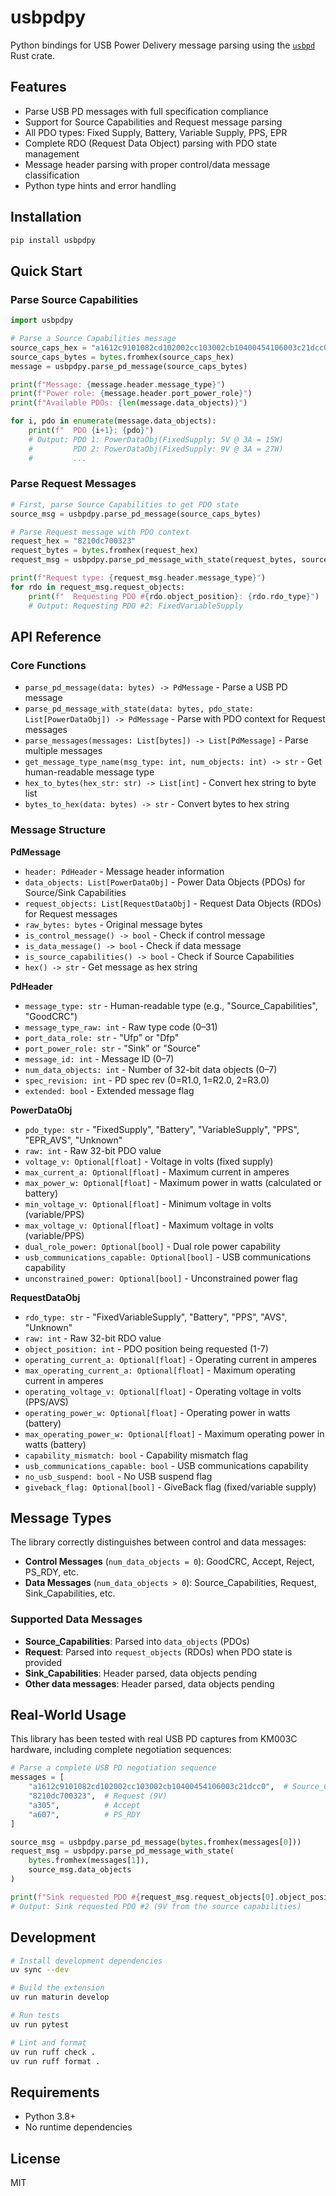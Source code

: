 # usbpdpy

Python bindings for USB Power Delivery message parsing using the [`usbpd`](https://crates.io/crates/usbpd) Rust crate.

## Features

- Parse USB PD messages with full specification compliance
- Support for Source Capabilities and Request message parsing
- All PDO types: Fixed Supply, Battery, Variable Supply, PPS, EPR
- Complete RDO (Request Data Object) parsing with PDO state management
- Message header parsing with proper control/data message classification
- Python type hints and error handling

## Installation

```bash
pip install usbpdpy
```

## Quick Start

### Parse Source Capabilities

```python
import usbpdpy

# Parse a Source Capabilities message
source_caps_hex = "a1612c9101082cd102002cc103002cb10400454106003c21dcc0"
source_caps_bytes = bytes.fromhex(source_caps_hex)
message = usbpdpy.parse_pd_message(source_caps_bytes)

print(f"Message: {message.header.message_type}")
print(f"Power role: {message.header.port_power_role}")
print(f"Available PDOs: {len(message.data_objects)}")

for i, pdo in enumerate(message.data_objects):
    print(f"  PDO {i+1}: {pdo}")
    # Output: PDO 1: PowerDataObj(FixedSupply: 5V @ 3A = 15W)
    #         PDO 2: PowerDataObj(FixedSupply: 9V @ 3A = 27W)
    #         ...
```

### Parse Request Messages

```python
# First, parse Source Capabilities to get PDO state
source_msg = usbpdpy.parse_pd_message(source_caps_bytes)

# Parse Request message with PDO context
request_hex = "8210dc700323"
request_bytes = bytes.fromhex(request_hex)
request_msg = usbpdpy.parse_pd_message_with_state(request_bytes, source_msg.data_objects)

print(f"Request type: {request_msg.header.message_type}")
for rdo in request_msg.request_objects:
    print(f"  Requesting PDO #{rdo.object_position}: {rdo.rdo_type}")
    # Output: Requesting PDO #2: FixedVariableSupply
```

## API Reference

### Core Functions

- `parse_pd_message(data: bytes) -> PdMessage` - Parse a USB PD message
- `parse_pd_message_with_state(data: bytes, pdo_state: List[PowerDataObj]) -> PdMessage` - Parse with PDO context for Request messages
- `parse_messages(messages: List[bytes]) -> List[PdMessage]` - Parse multiple messages
- `get_message_type_name(msg_type: int, num_objects: int) -> str` - Get human-readable message type
- `hex_to_bytes(hex_str: str) -> List[int]` - Convert hex string to byte list
- `bytes_to_hex(data: bytes) -> str` - Convert bytes to hex string

### Message Structure

**PdMessage**
- `header: PdHeader` - Message header information
- `data_objects: List[PowerDataObj]` - Power Data Objects (PDOs) for Source/Sink Capabilities
- `request_objects: List[RequestDataObj]` - Request Data Objects (RDOs) for Request messages
- `raw_bytes: bytes` - Original message bytes
- `is_control_message() -> bool` - Check if control message
- `is_data_message() -> bool` - Check if data message  
- `is_source_capabilities() -> bool` - Check if Source Capabilities
- `hex() -> str` - Get message as hex string

**PdHeader**  
- `message_type: str` - Human-readable type (e.g., "Source_Capabilities", "GoodCRC")
- `message_type_raw: int` - Raw type code (0–31)
- `port_data_role: str` - "Ufp" or "Dfp"
- `port_power_role: str` - "Sink" or "Source"
- `message_id: int` - Message ID (0–7)
- `num_data_objects: int` - Number of 32-bit data objects (0–7)
- `spec_revision: int` - PD spec rev (0=R1.0, 1=R2.0, 2=R3.0)
- `extended: bool` - Extended message flag

**PowerDataObj**
- `pdo_type: str` - "FixedSupply", "Battery", "VariableSupply", "PPS", "EPR_AVS", "Unknown"
- `raw: int` - Raw 32-bit PDO value
- `voltage_v: Optional[float]` - Voltage in volts (fixed supply)
- `max_current_a: Optional[float]` - Maximum current in amperes
- `max_power_w: Optional[float]` - Maximum power in watts (calculated or battery)
- `min_voltage_v: Optional[float]` - Minimum voltage in volts (variable/PPS)
- `max_voltage_v: Optional[float]` - Maximum voltage in volts (variable/PPS)
- `dual_role_power: Optional[bool]` - Dual role power capability
- `usb_communications_capable: Optional[bool]` - USB communications capability
- `unconstrained_power: Optional[bool]` - Unconstrained power flag

**RequestDataObj**
- `rdo_type: str` - "FixedVariableSupply", "Battery", "PPS", "AVS", "Unknown"
- `raw: int` - Raw 32-bit RDO value
- `object_position: int` - PDO position being requested (1-7)
- `operating_current_a: Optional[float]` - Operating current in amperes
- `max_operating_current_a: Optional[float]` - Maximum operating current in amperes
- `operating_voltage_v: Optional[float]` - Operating voltage in volts (PPS/AVS)
- `operating_power_w: Optional[float]` - Operating power in watts (battery)
- `max_operating_power_w: Optional[float]` - Maximum operating power in watts (battery)
- `capability_mismatch: bool` - Capability mismatch flag
- `usb_communications_capable: bool` - USB communications capability
- `no_usb_suspend: bool` - No USB suspend flag
- `giveback_flag: Optional[bool]` - GiveBack flag (fixed/variable supply)

## Message Types

The library correctly distinguishes between control and data messages:

- **Control Messages** (`num_data_objects = 0`): GoodCRC, Accept, Reject, PS_RDY, etc.
- **Data Messages** (`num_data_objects > 0`): Source_Capabilities, Request, Sink_Capabilities, etc.

### Supported Data Messages

- **Source_Capabilities**: Parsed into `data_objects` (PDOs)
- **Request**: Parsed into `request_objects` (RDOs) when PDO state is provided
- **Sink_Capabilities**: Header parsed, data objects pending
- **Other data messages**: Header parsed, data objects pending

## Real-World Usage

This library has been tested with real USB PD captures from KM003C hardware, including complete negotiation sequences:

```python
# Parse a complete USB PD negotiation sequence
messages = [
    "a1612c9101082cd102002cc103002cb10400454106003c21dcc0",  # Source_Capabilities
    "8210dc700323",  # Request (9V)
    "a305",          # Accept
    "a607",          # PS_RDY
]

source_msg = usbpdpy.parse_pd_message(bytes.fromhex(messages[0]))
request_msg = usbpdpy.parse_pd_message_with_state(
    bytes.fromhex(messages[1]), 
    source_msg.data_objects
)

print(f"Sink requested PDO #{request_msg.request_objects[0].object_position}")
# Output: Sink requested PDO #2 (9V from the source capabilities)
```

## Development

```bash
# Install development dependencies
uv sync --dev

# Build the extension
uv run maturin develop

# Run tests
uv run pytest

# Lint and format
uv run ruff check .
uv run ruff format .
```

## Requirements

- Python 3.8+
- No runtime dependencies

## License

MIT
